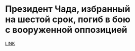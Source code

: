 # Президент Чада, избранный на шестой срок, погиб в бою с вооруженной оппозицией



[LINK](https://varlamov.ru/4244051.html)